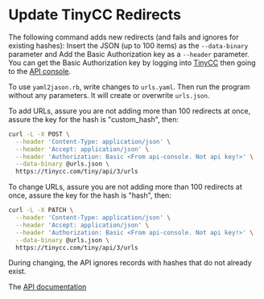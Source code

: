 # Update TinyCC Redirects

The following command adds new redirects (and fails and ignores for
existing hashes): Insert the JSON (up to 100 items) as the
`--data-binary` parameter and Add the Basic Authorization key as a
`--header` parameter. You can get the Basic Authorization key by logging
into
[TinyCC](https://tinycc.com/)
then going to the
[API console](https://tinycc.com/tiny/api-console).

To use `yaml2jason.rb`, write changes to `urls.yaml`. Then run
the program without any parameters. It will create or overwrite
`urls.json`.

To add URLs, assure you are not adding more than 100 redirects at once,
assure the key for the hash is "custom_hash", then:

```bash
curl -L -X POST \
  --header 'Content-Type: application/json' \
  --header 'Accept: application/json' \
  --header 'Authorization: Basic <From api-console. Not api key!>' \
  --data-binary @urls.json \
  https://tinycc.com/tiny/api/3/urls
```

To change URLs, assure you are not adding more than 100 redirects at once,
assure the key for the hash is "hash", then:

```bash
curl -L -X PATCH \
  --header 'Content-Type: application/json' \
  --header 'Accept: application/json' \
  --header 'Authorization: Basic <From api-console. Not api key!>' \
  --data-binary @urls.json \
  https://tinycc.com/tiny/api/3/urls
```

During changing, the API ignores records with hashes that do not already
exist.

The [API documentation](https://tinycc.com/tiny/api-docs)
